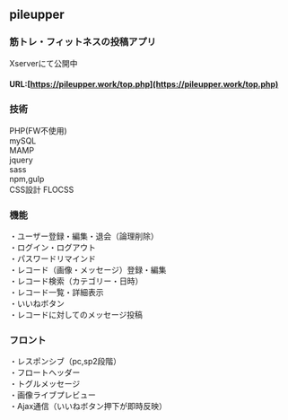 ## pileupper  
### 筋トレ・フィットネスの投稿アプリ  

Xserverにて公開中
#### URL:[https://pileupper.work/top.php](https://pileupper.work/top.php)

### 技術  
PHP(FW不使用)  
mySQL  
MAMP  
jquery  
sass  
npm,gulp  
CSS設計 FLOCSS  

### 機能  
・ユーザー登録・編集・退会（論理削除）  
・ログイン・ログアウト  
・パスワードリマインド  
・レコード（画像・メッセージ）登録・編集  
・レコード検索（カテゴリー・日時）   
・レコード一覧・詳細表示  
・いいねボタン  
・レコードに対してのメッセージ投稿  

### フロント  
・レスポンシブ（pc,sp2段階）  
・フロートヘッダー  
・トグルメッセージ  
・画像ライブプレビュー  
・Ajax通信（いいねボタン押下が即時反映）  
